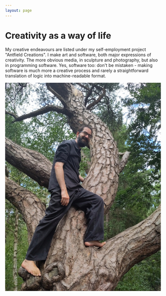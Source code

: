 ```yaml
---
layout: page
---
```

<link type="text/css" rel="stylesheet" href="static/style/style.css">

# Creativity as a way of life

My creative endeavours are listed under my self-employment project "Antfield Creations". I make art and software, both
major expressions of creativity. The more obvious media, in sculpture and photography, but also in programming software.
Yes, software too: don't be mistaken - making software is much more a creative process and rarely a straightforward
translation of logic into machine-readable format.

<img src="static/img/treehugger.jpg" alt="The treehugger">

